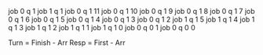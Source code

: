  job 0 q 1
 job 1 q 1
 job 0 q 1 11
 job 0 q 1 10
 job 0 q 1 9
 job 0 q 1 8
 job 0 q 1 7
 job 0 q 1 6
 job 0 q 1 5
 job 0 q 1 4
 job 0 q 1 3
 job 0 q 1 2 
 job 1 q 1 5
 job 1 q 1 4
 job 1 q 1 3
 job 1 q 1 2
 job 1 q 1 1
 job 1 q 1 0
 job 0 q 0 1
 job 0 q 0 0

 Turn = Finish - Arr
 Resp = First  - Arr
